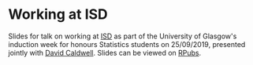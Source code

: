 # Working at ISD

Slides for talk on working at [ISD](https://www.isdscotland.org/) as part of the University of Glasgow's induction week for honours Statistics students on 25/09/2019, presented jointly with [David Caldwell](https://github.com/davidc92). Slides can be viewed on [RPubs](http://rpubs.com/jackhannah95/uofg-isd).
